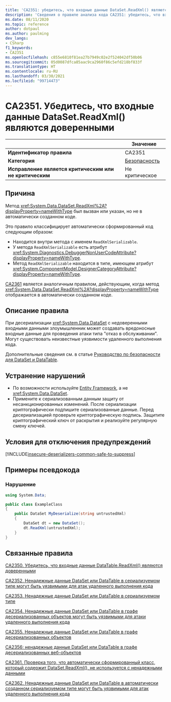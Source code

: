 ```yaml
---
title: 'CA2351: убедитесь, что входные данные DataSet.ReadXml() являются доверенными (анализ кода)'
description: 'Сведения о правиле анализа кода CA2351: убедитесь, что входные данные DataSet.ReadXml() являются доверенными'
ms.date: 08/11/2020
ms.topic: reference
author: dotpaul
ms.author: paulming
dev_langs:
- CSharp
f1_keywords:
- CA2351
ms.openlocfilehash: c855e6810f81ea27b7949c02e2f524042df50b06
ms.sourcegitcommit: 05d0087dfca85aac9ca2960f86c5efd218bf833f
ms.translationtype: HT
ms.contentlocale: ru-RU
ms.lasthandoff: 03/30/2021
ms.locfileid: "99714473"
---
```

# <a name="ca2351-ensure-datasetreadxmls-input-is-trusted"></a>CA2351. Убедитесь, что входные данные DataSet.ReadXml() являются доверенными

| | Значение |
|-|-|
| **Идентификатор правила** |CA2351|
| **Категория** |[Безопасность](security-warnings.md)|
| **Исправление является критическим или не критическим** |Не критическое|

## <a name="cause"></a>Причина

Метод <xref:System.Data.DataSet.ReadXml%2A?displayProperty=nameWithType> был вызван или указан, но не в автоматически созданном коде.

Это правило классифицирует автоматически сформированный код следующим образом:

- Находится внутри метода с именем `ReadXmlSerializable`.
- У метода `ReadXmlSerializable` есть атрибут <xref:System.Diagnostics.DebuggerNonUserCodeAttribute?displayProperty=nameWithType>.
- Метод `ReadXmlSerializable` находится в типе, имеющем атрибут <xref:System.ComponentModel.DesignerCategoryAttribute?displayProperty=nameWithType>.

[CA2361](ca2361.md) является аналогичным правилом, действующим, когда метод <xref:System.Data.DataSet.ReadXml%2A?displayProperty=nameWithType> отображается в автоматически созданном коде.

## <a name="rule-description"></a>Описание правила

При десериализации <xref:System.Data.DataSet> с недоверенными входными данными злоумышленник может создавать вредоносные входные данные для проведения атаки типа "отказ в обслуживании". Могут существовать неизвестные уязвимости удаленного выполнения кода.

Дополнительные сведения см. в статье [Руководство по безопасности для DataSet и DataTable](../../../framework/data/adonet/dataset-datatable-dataview/security-guidance.md).

## <a name="how-to-fix-violations"></a>Устранение нарушений

- По возможности используйте [Entity Framework](/ef/), а не <xref:System.Data.DataSet>.
- Примените к сериализованным данным защиту от несанкционированных изменений. После сериализации криптографически подпишите сериализованные данные. Перед десериализацией проверьте криптографическую подпись. Защитите криптографический ключ от раскрытия и реализуйте регулярную смену ключей.

## <a name="when-to-suppress-warnings"></a>Условия для отключения предупреждений

[!INCLUDE[insecure-deserializers-common-safe-to-suppress](~/includes/code-analysis/insecure-deserializers-common-safe-to-suppress.md)]

## <a name="pseudo-code-examples"></a>Примеры псевдокода

### <a name="violation"></a>Нарушение

```csharp
using System.Data;

public class ExampleClass
{
    public DataSet MyDeserialize(string untrustedXml)
    {
        DataSet dt = new DataSet();
        dt.ReadXml(untrustedXml);
    }
}
```

## <a name="related-rules"></a>Связанные правила

[CA2350. Убедитесь, что входные данные DataTable.ReadXml() являются доверенными](ca2350.md)

[CA2352. Ненадежные данные DataSet или DataTable в сериализуемом типе могут быть уязвимыми для атак удаленного выполнения кода](ca2352.md)

[CA2353. Ненадежные данные DataSet или DataTable в сериализуемом типе](ca2353.md)

[CA2354. Ненадежные данные DataSet или DataTable в графе десериализованных объектов могут быть уязвимыми для атаки удаленного выполнения кода](ca2354.md)

[CA2355. Ненадежные данные DataSet или DataTable в графе десериализованных объектов](ca2355.md)

[CA2356: ненадежные данные DataSet или DataTable в графе десериализованных веб-объектов](ca2356.md)

[CA2361. Проверка того, что автоматически сформированный класс, который содержит DataSet.ReadXml(), не используется с ненадежными данными](ca2361.md)

[CA2362. Ненадежные данные DataSet или DataTable в автоматически созданном сериализуемом типе могут быть уязвимыми для атак удаленного выполнения кода](ca2362.md)
